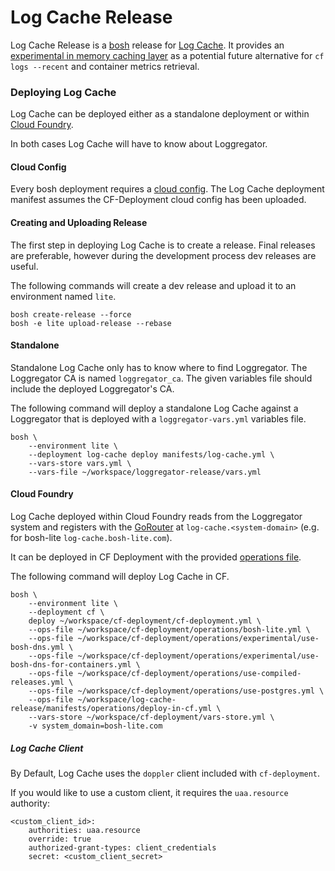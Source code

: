 Log Cache Release
=================

Log Cache Release is a [bosh](https://github.com/cloudfoundry/bosh) release
for [Log Cache](https://code.cloudfoundry.org/log-cache). It provides
an [experimental in memory caching layer](https://docs.google.com/document/d/1yhfl0EB_MkHkh4JdRZXGeQMx_BDMCuB-SpPuSrD3VOU/edit#) as a potential future
alternative for `cf logs --recent` and container metrics retrieval.

### Deploying Log Cache

Log Cache can be deployed either as a standalone deployment or within
[Cloud Foundry](https://github.com/cloudfoundry/cf-deployment).

In both cases Log Cache will have to know about Loggregator.

#### Cloud Config

Every bosh deployment requires a [cloud
config](https://bosh.io/docs/cloud-config.html). The Log Cache deployment
manifest assumes the CF-Deployment cloud config has been uploaded.

#### Creating and Uploading Release

The first step in deploying Log Cache is to create a release. Final releases
are preferable, however during the development process dev releases are
useful.

The following commands will create a dev release and upload it to an
environment named `lite`.

```
bosh create-release --force
bosh -e lite upload-release --rebase
```

#### Standalone

Standalone Log Cache only has to know where to find Loggregator. The
Loggregator CA is named `loggregator_ca`. The given variables file should
include the deployed Loggregator's CA.

The following command will deploy a standalone Log Cache against a Loggregator
that is deployed with a `loggregator-vars.yml` variables file.

```
bosh \
    --environment lite \
    --deployment log-cache deploy manifests/log-cache.yml \
    --vars-store vars.yml \
    --vars-file ~/workspace/loggregator-release/vars.yml
```

#### Cloud Foundry

Log Cache deployed within Cloud Foundry reads from the Loggregator system and
registers with the [GoRouter](https://github.com/cloudfoundry/gorouter) at
`log-cache.<system-domain>` (e.g. for bosh-lite `log-cache.bosh-lite.com`).

It can be deployed in CF Deployment with the provided [operations
file](manifests/operations/deploy-in-cf.yml).

The following command will deploy Log Cache in CF.

```
bosh \
    --environment lite \
    --deployment cf \
    deploy ~/workspace/cf-deployment/cf-deployment.yml \
    --ops-file ~/workspace/cf-deployment/operations/bosh-lite.yml \
    --ops-file ~/workspace/cf-deployment/operations/experimental/use-bosh-dns.yml \
    --ops-file ~/workspace/cf-deployment/operations/experimental/use-bosh-dns-for-containers.yml \
    --ops-file ~/workspace/cf-deployment/operations/use-compiled-releases.yml \
    --ops-file ~/workspace/cf-deployment/operations/use-postgres.yml \
    --ops-file ~/workspace/log-cache-release/manifests/operations/deploy-in-cf.yml \
    --vars-store ~/workspace/cf-deployment/vars-store.yml \
    -v system_domain=bosh-lite.com
```

##### Log Cache Client
By Default, Log Cache uses the `doppler` client included with `cf-deployment`.

If you would like to use a custom client, it requires the `uaa.resource` authority:
```
<custom_client_id>:
    authorities: uaa.resource
    override: true
    authorized-grant-types: client_credentials
    secret: <custom_client_secret>
```
